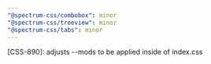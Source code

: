 ```yaml
---
"@spectrum-css/combobox": minor
"@spectrum-css/treeview": minor
"@spectrum-css/tabs": minor
---
```


[CSS-890]: adjusts --mods to be applied inside of index.css

